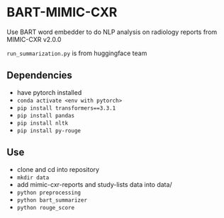 # BART-MIMIC-CXR

Use BART word embedder to do NLP analysis on radiology reports from MIMIC-CXR v2.0.0

`run_summarization.py` is from huggingface team

## Dependencies
 - have pytorch installed
 - `conda activate <env with pytorch>`
 - `pip install transformers==3.3.1`
 - `pip install pandas`
 - `pip install nltk`
 - `pip install py-rouge`

## Use
 - clone and cd into repository
 - `mkdir data`
 - add mimic-cxr-reports and study-lists data into data/
 - `python preprocessing`
 - `python bart_summarizer`
 - `python rouge_score`


